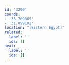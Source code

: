 ```yaml
---
id: '3290'
coords:
- '33.709865'
- '31.099102'
location: "[Eastern Egypt]"
related:
  label: ''
  ids: []
next:
  label: ''
  ids: []
---
```


